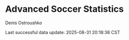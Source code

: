 # Advanced Soccer Statistics
Denis Ostroushko

<!-- gfm -->

Last successful data update: 2025-08-31 20:18:36 CST
